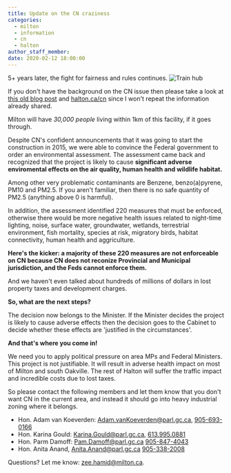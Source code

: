 ```yaml
---
title: Update on the CN craziness
categories:
  - milton
  - information
  - cn
  - halton
author_staff_member:
date: 2020-02-12 18:00:00
---
```


5+ years later, the fight for fairness and rules continues.
![Train hub](http://www.cargostar.uz/uploads/1/8/3/6/18369469/w-806-450-horni-dust-7095e_orig.jpg)

If you don't have the background on the CN issue then please take a look at [this old blog post](https://zeehamid4.wordpress.com/2018/04/13/so-whats-the-issue-with-cn-anyway/) and [halton.ca/cn](halton.ca/cn) since I won't repeat the information already shared.

Milton will have _30,000 people_ living within 1km of this facility, if it goes through.

Despite CN's confident announcements that it was going to start the construction in 2015, we were able to convince the Federal government to order an environmental assessment. The assessment came back and recognized that the project is likely to cause **significant adverse enviromental effects on the air quality, human health and wildlife habitat.**

Among other very problematic contaminants are Benzene, benzo(a)pyrene, PM10 and PM2.5. If you aren't familiar, then there is no safe quantity of PM2.5 (anything above 0 is harmful).

In addition, the assessment identified 220 measures that must be enforced, otherwise there would be more negative health issues related to night-time lighting, noise, surface water, groundwater, wetlands, terrestrial environment, fish mortality, species at risk, migratory birds, habitat connectivity, human health and aggriculture.

**Here's the kicker: a majority of these 220 measures are not enforceable on CN because CN does not reconize Provincial and Municipal jurisdiction, and the Feds cannot enforce them.**

And we haven't even talked about hundreds of millions of dollars in lost property taxes and development charges.

**So, what are the next steps?**

The decision now belongs to the Minister. If the Minister decides the project is likely to cause adverse effects then the decision goes to the Cabinet to decide whether these effects are 'justified in the circumstances'.

**And that's where you come in!**

We need you to apply political pressure on area MPs and Federal Ministers. This project is not justifiable. It will result in adverse health impact on most of Milton and south Oakville. The rest of Halton will suffer the traffic impact and incredible costs due to lost taxes.

So please contact the following members and let them know that you don't want CN in the current area, and instead it should go into heavy industrial zoning where it belongs.

- Hon. Adam van Koeverden:
  [Adam.vanKoeverden@parl.gc.ca](mailto:Adam.vanKoeverden@parl.gc.ca),
  [905-693-0166](tel:%20905-693-0166)
- Hon. Karina Gould:
  [Karina.Gould@parl.gc.ca](Karina.Gould@parl.gc.ca),
  [613.995.0881](tel:6139950881)
- Hon. Parm Damoff:
  [Pam.Damoff@parl.gc.ca](mailto:Pam.Damoff@parl.gc.ca)
  [905-847-4043](tel:%20905-847-4043)
- Hon. Anita Anand,
  [Anita.Anand@parl.gc.ca](mailto:Anita.Anand@parl.gc.ca)
  [905-338-2008](tel:%20905-338-2008)

Questions? Let me know: [zee.hamid@milton.ca](mailto:zee.hamid@milton.ca).
